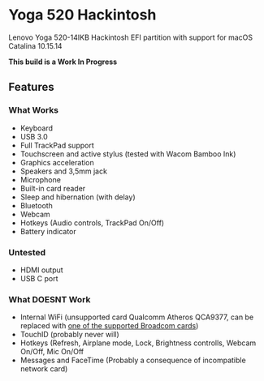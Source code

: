 # Yoga 520 Hackintosh
Lenovo Yoga 520-14IKB Hackintosh EFI partition with support for macOS Catalina 10.15.14 

**This build is a Work In Progress**

## Features
### What Works
- Keyboard
- USB 3.0
- Full TrackPad support
- Touchscreen and active stylus (tested with Wacom Bamboo Ink)
- Graphics acceleration
- Speakers and 3,5mm jack
- Microphone
- Built-in card reader
- Sleep and hibernation (with delay)
- Bluetooth
- Webcam
- Hotkeys (Audio controls, TrackPad On/Off)
- Battery indicator

### Untested
- HDMI output
- USB C port

### What DOESNT Work
- Internal WiFi (unsupported card Qualcomm Atheros QCA9377, can be replaced with [one of the supported Broadcom cards](https://www.tonymacx86.com/threads/broadcom-wifi-bluetooth-guide.242423/))
- TouchID (probably never will)
- Hotkeys (Refresh, Airplane mode, Lock, Brightness controlls, Webcam On/Off, Mic On/Off
- Messages and FaceTime (Probably a consequence of incompatible network card)

